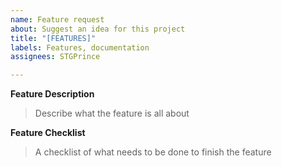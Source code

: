 ```yaml
---
name: Feature request
about: Suggest an idea for this project
title: "[FEATURES]"
labels: Features, documentation
assignees: STGPrince

---
```


**Feature Description**
> Describe what the feature is all about


**Feature Checklist**
> A checklist of what needs to be done to finish the feature
